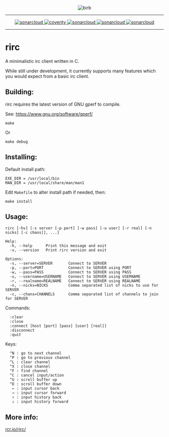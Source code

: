 <p align="center">
  <img src="https://raw.githubusercontent.com/rcr/rirc/master/docs/birb.jpg" alt="birb"/>
</p>

---

<p align="center">
  <a href="https://sonarcloud.io/dashboard?id=rcr_rirc">
    <img alt="sonarcloud" src="https://sonarcloud.io/api/project_badges/measure?project=rcr_rirc&metric=ncloc"/>
  </a>
  <a href="https://scan.coverity.com/projects/4940">
    <img alt="coverity" src="https://scan.coverity.com/projects/4940/badge.svg"/>
  </a>
  <a href="https://sonarcloud.io/dashboard?id=rcr_rirc">
    <img alt="sonarcloud" src="https://sonarcloud.io/api/project_badges/measure?project=rcr_rirc&metric=sqale_rating"/>
  </a>
  <a href="https://sonarcloud.io/dashboard?id=rcr_rirc">
    <img alt="sonarcloud" src="https://sonarcloud.io/api/project_badges/measure?project=rcr_rirc&metric=reliability_rating"/>
  </a>
  <a href="https://sonarcloud.io/dashboard?id=rcr_rirc">
    <img alt="sonarcloud" src="https://sonarcloud.io/api/project_badges/measure?project=rcr_rirc&metric=security_rating"/>
  </a>
</p>

---

# rirc
A minimalistic irc client written in C.

While still under development, it currently supports many
features which you would expect from a basic irc client.

## Building:
rirc requires the latest version of GNU gperf to compile.

See: https://www.gnu.org/software/gperf/

    make

Or

    make debug

## Installing:
Default install path:

    EXE_DIR = /usr/local/bin
    MAN_DIR = /usr/local/share/man/man1

Edit `Makefile` to alter install path if needed, then:

    make install

## Usage:

    rirc [-hv] [-s server [-p port] [-w pass] [-u user] [-r real] [-n nicks] [-c chans]], ...]

    Help:
      -h, --help      Print this message and exit
      -v, --version   Print rirc version and exit

    Options:
      -s, --server=SERVER       Connect to SERVER
      -p, --port=PORT           Connect to SERVER using PORT
      -w, --pass=PASS           Connect to SERVER using PASS
      -u, --username=USERNAME   Connect to SERVER using USERNAME
      -r, --realname=REALNAME   Connect to SERVER using REALNAME
      -n, --nicks=NICKS         Comma separated list of nicks to use for SERVER
      -c, --chans=CHANNELS      Comma separated list of channels to join for SERVER

Commands:

      :clear
      :close
      :connect [host [port] [pass] [user] [real]]
      :disconnect
      :quit

Keys:

      ^N : go to next channel
      ^P : go to previous channel
      ^L : clear channel
      ^X : close channel
      ^F : find channel
      ^C : cancel input/action
      ^U : scroll buffer up
      ^D : scroll buffer down
       ← : input cursor back
       → : input cursor forward
       ↑ : input history back
       ↓ : input history forward

## More info:
[rcr.io/rirc/](http://rcr.io/rirc/)
